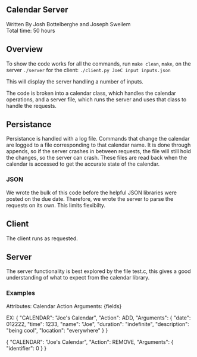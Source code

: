 ## Calendar Server
Written By Josh Bottelberghe and Joseph Sweilem \
Total time: 50 hours


## Overview
To show the code works for all the commands, run
`make clean`,
`make`,
on the server `./server`
for the client:
`./client.py JoeC input inputs.json`

This will display the server handling a number of inputs.

The code is broken into a calendar class, which handles the calendar operations,
and a server file, which runs the server and uses that class to handle the requests.

## Persistance
Persistance is handled with a log file. Commands that change the calendar
are logged to a file corresponding to that calendar name. It is done through appends,
so if the server crashes in between requests, the file will still hold the changes,
so the server can crash. These files are read back when the calendar is accessed
to get the accurate state of the calendar.


### JSON
We wrote the bulk of this code before the helpful JSON libraries were posted on the due
date. Therefore, we wrote the server to parse the requests on its own. This limits
flexibilty.

## Client
The client runs as requested.

## Server
The server functionality is best explored by the file test.c, this gives
a good understanding of what to expect from the calendar library. 

### Examples

Attributes:
Calendar
Action
Arguments: {fields}

EX:
{
    "CALENDAR": "Joe's Calendar",
    "Action": ADD,
    "Arguments": {
        "date": 012222,
        "time": 1233,
        "name": "Joe",
        "duration": "indefinite",
        "description": "being cool",
        "location": "everywhere"
    }
}

{
    "CALENDAR": "Joe's Calendar",
    "Action": REMOVE,
    "Arguments": {
        "identifier": 0
    }
}

